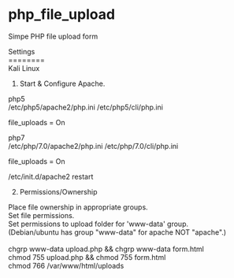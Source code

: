 # php_file_upload
Simpe PHP file upload form

Settings<br>
========<br>
Kali Linux <br>

1. Start & Configure Apache.

php5<br>
/etc/php5/apache2/php.ini
/etc/php5/cli/php.ini

file_uploads = On

php7<br>
/etc/php/7.0/apache2/php.ini
/etc/php/7.0/cli/php.ini

file_uploads = On

/etc/init.d/apache2 restart<br>   

2. Permissions/Ownership<br>

Place file ownership in appropriate groups.<br>
Set file permissions.<br>
Set permissions to upload folder for 'www-data' group.<br>
(Debian/ubuntu has group "www-data" for apache NOT "apache".)<br>
<br>
chgrp www-data upload.php && chgrp www-data form.html<br>
chmod 755 upload.php && chmod 755 form.html<br>
chmod 766 /var/www/html/uploads<br>
<br>



